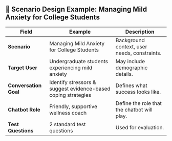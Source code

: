 ## 🧪 Scenario Design Example: Managing Mild Anxiety for College Students

| **Field**             | **Example**                                                      | **Description**                                                                 |
|----------------------|------------------------------------------------------------------|---------------------------------------------------------------------------------|
| **Scenario**         | Managing Mild Anxiety for College Students                       | Background context, user needs, constraints.                                   |
| **Target User**      | Undergraduate students experiencing mild anxiety                 | May include demographic details.                                               |
| **Conversation Goal**| Identify stressors & suggest evidence-based coping strategies     | Defines what success looks like.                                               |
| **Chatbot Role**     | Friendly, supportive wellness coach                              | Define the role that the chatbot will play.                                    |
| **Test Questions**   | 2 standard test questions | Used for evaluation.                                 |
